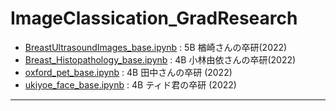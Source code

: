 # ImageClassication_GradResearch
- <a href="BreastUltrasoundImages_base.ipynb">BreastUltrasoundImages_base.ipynb</a> : 5B 楢崎さんの卒研(2022)
- <a href="Breast_Histopathology_base.ipynb">Breast_Histopathology_base.ipynb</a> : 4B 小林由依さんの卒研(2022)
- <a href="oxford_pet_base.ipynb">oxford_pet_base.ipynb</a> : 4B 田中さんの卒研 (2022)
- <a href="ukiyoe_face_base.ipynb">ukiyoe_face_base.ipynb</a> : 4B ティド君の卒研 (2022)

---
